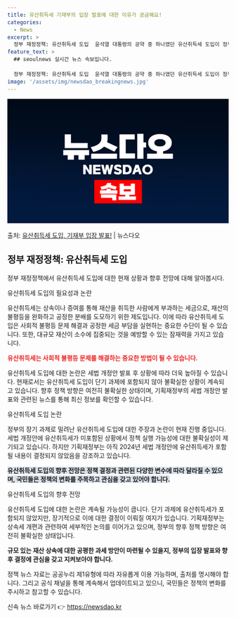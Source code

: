```yaml
---
title: 유산취득세 기재부의 입장 발표에 대한 이유가 궁금해요!
categories:
  - News
excerpt: >
  정부 재정정책: 유산취득세 도입  윤석열 대통령의 공약 중 하나였던 유산취득세 도입이 정부의 '장기 과제'로…
feature_text: >
  ## seoulnews 실시간 뉴스 속보입니다.

  정부 재정정책: 유산취득세 도입  윤석열 대통령의 공약 중 하나였던 유산취득세 도입이 정부의 '장기 과제'로…
image: '/assets/img/newsdao_breakingnews.jpg'
---
```


![뉴스다오 속보](/assets/img/newsdao_breakingnews.jpg)

<p>출처: <a href="https://newsdao.kr/4705" rel="dofollow">유산취득세 도입, 기재부 입장 발표!</a> | 뉴스다오</p>

<h2 data-ke-size="size26">정부 재정정책: 유산취득세 도입</h2>
정부 재정정책에서 유산취득세 도입에 대한 현재 상황과 향후 전망에 대해 알아봅시다.

<p data-ke-size="size16">유산취득세 도입의 필요성과 논란</p>
유산취득세는 상속이나 증여를 통해 재산을 취득한 사람에게 부과하는 세금으로, 재산의 불평등을 완화하고 공정한 분배를 도모하기 위한 제도입니다. 이에 따라 유산취득세 도입은 사회적 불평등 문제 해결과 공정한 세금 부담을 실현하는 중요한 수단이 될 수 있습니다. 또한, 대규모 재산이 소수에 집중되는 것을 예방할 수 있는 잠재력을 가지고 있습니다.

<b><span style="color: #ee2323;">유산취득세는 사회적 불평등 문제를 해결하는 중요한 방법이 될 수 있습니다.</span></b>

유산취득세 도입에 대한 논란은 세법 개정안 발표 후 상황에 따라 더욱 높아질 수 있습니다. 현재로서는 유산취득세 도입이 단기 과제에 포함되지 않아 불확실한 상황이 계속되고 있습니다. 향후 정책 방향은 여전히 불확실한 상태이며, 기획재정부의 세법 개정안 발표와 관련된 뉴스를 통해 최신 정보를 확인할 수 있습니다.

<p data-ke-size="size16">유산취득세 도입 논란</p>
정부의 장기 과제로 밀려난 유산취득세 도입에 대한 주장과 논란이 현재 진행 중입니다. 세법 개정안에 유산취득세가 미포함된 상황에서 정책 실행 가능성에 대한 불확실성이 제기되고 있습니다. 하지만 기획재정부는 아직 2024년 세법 개정안에 유산취득세가 포함될 내용이 결정되지 않았음을 강조하고 있습니다.

<b><span style="background-color: #21538527;">유산취득세 도입의 향후 전망은 정책 결정과 관련된 다양한 변수에 따라 달라질 수 있으며, 국민들은 정책의 변화를 주목하고 관심을 갖고 있어야 합니다.</span></b>

<p data-ke-size="size16">유산취득세 도입의 향후 전망</p>
유산취득세 도입에 대한 논란은 계속될 가능성이 큽니다. 단기 과제에 유산취득세가 포함되지 않았지만, 장기적으로 이에 대한 결정이 이뤄질 여지가 있습니다. 기획재정부는 상속세 개편과 관련하여 세부적인 논의를 이어가고 있으며, 정부의 향후 정책 방향은 여전히 불확실한 상태입니다.

<b>규모 있는 재산 상속에 대한 공평한 과세 방안이 마련될 수 있을지, 정부의 입장 발표와 향후 결정에 관심을 갖고 지켜보아야 합니다.</b>

정책 뉴스 자료는 공공누리 제1유형에 따라 자유롭게 이용 가능하며, 출처를 명시해야 합니다. 그리고 공식 채널을 통해 계속해서 업데이트되고 있으니, 국민들은 정책의 변화를 주시하고 참고할 수 있습니다. 

신속 뉴스 바로가기 👉 <a href="https://newsdao.kr" rel="dofollow">https://newsdao.kr</a>


